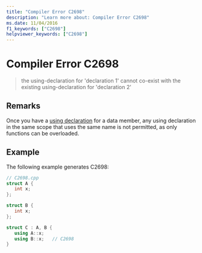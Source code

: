 ```yaml
---
title: "Compiler Error C2698"
description: "Learn more about: Compiler Error C2698"
ms.date: 11/04/2016
f1_keywords: ["C2698"]
helpviewer_keywords: ["C2698"]
---
```

# Compiler Error C2698

> the using-declaration for 'declaration 1' cannot co-exist with the existing using-declaration for 'declaration 2'

## Remarks

Once you have a [using declaration](../../cpp/using-declaration.md) for a data member, any using declaration in the same scope that uses the same name is not permitted, as only functions can be overloaded.

## Example

The following example generates C2698:

```cpp
// C2698.cpp
struct A {
   int x;
};

struct B {
   int x;
};

struct C : A, B {
   using A::x;
   using B::x;   // C2698
}
```
